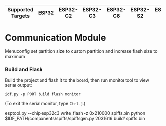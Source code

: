 | Supported Targets | ESP32 | ESP32-C2 | ESP32-C3 | ESP32-C6 | ESP32-S2 | ESP32-S3 |
| ----------------- | ----- | -------- | -------- | -------- | -------- | -------- |
# Communication Module


Menuconfig set partition size to custom partition and increase flash size to maximum


### Build and Flash

Build the project and flash it to the board, then run monitor tool to view serial output:

```
idf.py -p PORT build flash monitor
```

(To exit the serial monitor, type ``Ctrl-]``.)

 esptool.py --chip esp32c3 write_flash -z 0x210000 spiffs.bin
 python $IDF_PATH/components/spiffs/spiffsgen.py 2031616 build/ spiffs.bin